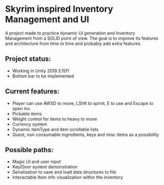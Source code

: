 # Skyrim inspired Inventory Management and UI
A project made to practice dynamic UI generation and Inventory Management from a SOLID point of view. The goal is to improve its features and architecture from time to time and probably add extra features.

## Project status:  
  * Working in Unity 2019.3.15f1
  * Bottom bar to be implemented
  
  
## Current features:
* Player can use AWSD to move, LShft to sprint, E to use and Escape to open inv.
* Pickable items
* Weight control for items to heavy to move
* Currency system
* Dynamic itemType and item scrollable lists
* Quest, non consumable ingredients, keys and misc items as a possibility

## Possible paths:
* Magic UI and user input
* Key/Door system demonstration
* Serialization to save and load data structures to file
* Interactable Item info visualization within the inventory
